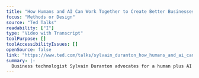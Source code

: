 ```yaml
---
title: "How Humans and AI Can Work Together to Create Better Businesses"
focus: "Methods or Design"
source: "Ted Talks"
readability: ["I"]
type: "Video with Transcript"
toolPurpose: []
toolAccessibilityIssues: []
openSource: false
link: "https://www.ted.com/talks/sylvain_duranton_how_humans_and_ai_can_work_together_to_create_better_businesses"
summary: |-
  Business technologist Sylvain Duranton advocates for a human plus AI approach in his Ted Talk &quot;How Humans and AI Can Work Together to Create Better Businesses.&quot;
---
```


